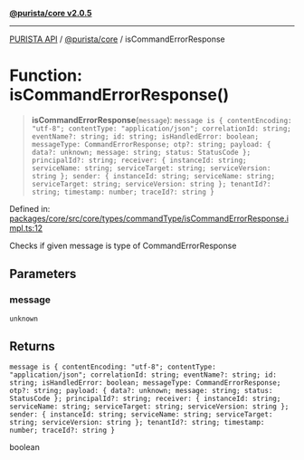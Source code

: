 [**@purista/core v2.0.5**](../README.md)

***

[PURISTA API](../../../packages.md) / [@purista/core](../README.md) / isCommandErrorResponse

# Function: isCommandErrorResponse()

> **isCommandErrorResponse**(`message`): `message is { contentEncoding: "utf-8"; contentType: "application/json"; correlationId: string; eventName?: string; id: string; isHandledError: boolean; messageType: CommandErrorResponse; otp?: string; payload: { data?: unknown; message: string; status: StatusCode }; principalId?: string; receiver: { instanceId: string; serviceName: string; serviceTarget: string; serviceVersion: string }; sender: { instanceId: string; serviceName: string; serviceTarget: string; serviceVersion: string }; tenantId?: string; timestamp: number; traceId?: string }`

Defined in: [packages/core/src/core/types/commandType/isCommandErrorResponse.impl.ts:12](https://github.com/puristajs/purista/blob/master/packages/core/src/core/types/commandType/isCommandErrorResponse.impl.ts#L12)

Checks if given message is type of CommandErrorResponse

## Parameters

### message

`unknown`

## Returns

`message is { contentEncoding: "utf-8"; contentType: "application/json"; correlationId: string; eventName?: string; id: string; isHandledError: boolean; messageType: CommandErrorResponse; otp?: string; payload: { data?: unknown; message: string; status: StatusCode }; principalId?: string; receiver: { instanceId: string; serviceName: string; serviceTarget: string; serviceVersion: string }; sender: { instanceId: string; serviceName: string; serviceTarget: string; serviceVersion: string }; tenantId?: string; timestamp: number; traceId?: string }`

boolean
